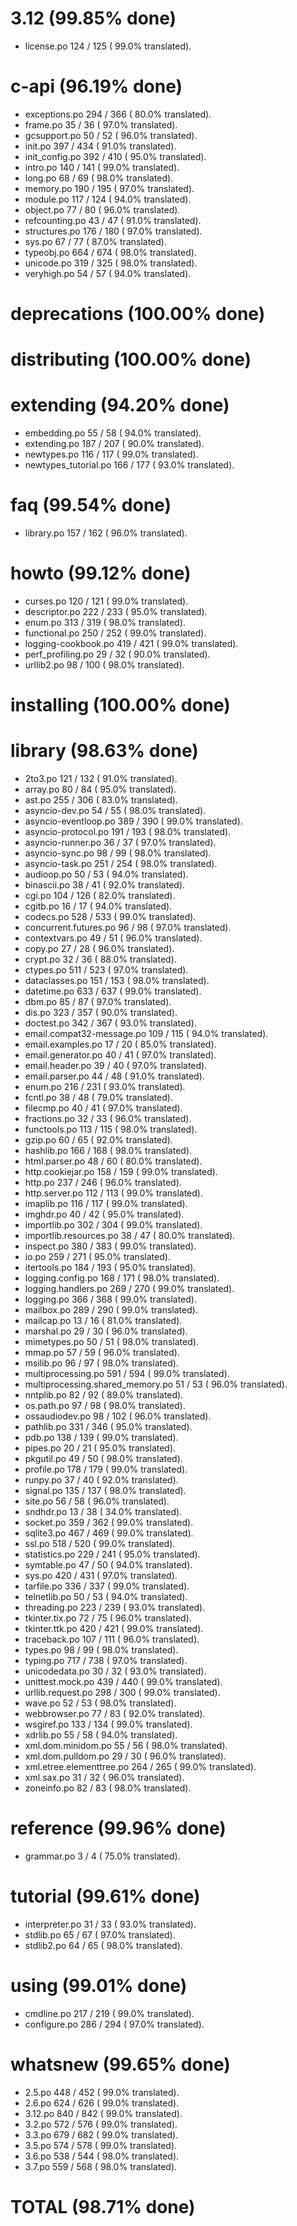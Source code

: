 

# 3.12 (99.85% done)

- license.po                     124 / 125 ( 99.0% translated).


# c-api (96.19% done)

- exceptions.po                  294 / 366 ( 80.0% translated).
- frame.po                        35 /  36 ( 97.0% translated).
- gcsupport.po                    50 /  52 ( 96.0% translated).
- init.po                        397 / 434 ( 91.0% translated).
- init_config.po                 392 / 410 ( 95.0% translated).
- intro.po                       140 / 141 ( 99.0% translated).
- long.po                         68 /  69 ( 98.0% translated).
- memory.po                      190 / 195 ( 97.0% translated).
- module.po                      117 / 124 ( 94.0% translated).
- object.po                       77 /  80 ( 96.0% translated).
- refcounting.po                  43 /  47 ( 91.0% translated).
- structures.po                  176 / 180 ( 97.0% translated).
- sys.po                          67 /  77 ( 87.0% translated).
- typeobj.po                     664 / 674 ( 98.0% translated).
- unicode.po                     319 / 325 ( 98.0% translated).
- veryhigh.po                     54 /  57 ( 94.0% translated).


# deprecations (100.00% done)



# distributing (100.00% done)



# extending (94.20% done)

- embedding.po                    55 /  58 ( 94.0% translated).
- extending.po                   187 / 207 ( 90.0% translated).
- newtypes.po                    116 / 117 ( 99.0% translated).
- newtypes_tutorial.po           166 / 177 ( 93.0% translated).


# faq (99.54% done)

- library.po                     157 / 162 ( 96.0% translated).


# howto (99.12% done)

- curses.po                      120 / 121 ( 99.0% translated).
- descriptor.po                  222 / 233 ( 95.0% translated).
- enum.po                        313 / 319 ( 98.0% translated).
- functional.po                  250 / 252 ( 99.0% translated).
- logging-cookbook.po            419 / 421 ( 99.0% translated).
- perf_profiling.po               29 /  32 ( 90.0% translated).
- urllib2.po                      98 / 100 ( 98.0% translated).


# installing (100.00% done)



# library (98.63% done)

- 2to3.po                        121 / 132 ( 91.0% translated).
- array.po                        80 /  84 ( 95.0% translated).
- ast.po                         255 / 306 ( 83.0% translated).
- asyncio-dev.po                  54 /  55 ( 98.0% translated).
- asyncio-eventloop.po           389 / 390 ( 99.0% translated).
- asyncio-protocol.po            191 / 193 ( 98.0% translated).
- asyncio-runner.po               36 /  37 ( 97.0% translated).
- asyncio-sync.po                 98 /  99 ( 98.0% translated).
- asyncio-task.po                251 / 254 ( 98.0% translated).
- audioop.po                      50 /  53 ( 94.0% translated).
- binascii.po                     38 /  41 ( 92.0% translated).
- cgi.po                         104 / 126 ( 82.0% translated).
- cgitb.po                        16 /  17 ( 94.0% translated).
- codecs.po                      528 / 533 ( 99.0% translated).
- concurrent.futures.po           96 /  98 ( 97.0% translated).
- contextvars.po                  49 /  51 ( 96.0% translated).
- copy.po                         27 /  28 ( 96.0% translated).
- crypt.po                        32 /  36 ( 88.0% translated).
- ctypes.po                      511 / 523 ( 97.0% translated).
- dataclasses.po                 151 / 153 ( 98.0% translated).
- datetime.po                    633 / 637 ( 99.0% translated).
- dbm.po                          85 /  87 ( 97.0% translated).
- dis.po                         323 / 357 ( 90.0% translated).
- doctest.po                     342 / 367 ( 93.0% translated).
- email.compat32-message.po      109 / 115 ( 94.0% translated).
- email.examples.po               17 /  20 ( 85.0% translated).
- email.generator.po              40 /  41 ( 97.0% translated).
- email.header.po                 39 /  40 ( 97.0% translated).
- email.parser.po                 44 /  48 ( 91.0% translated).
- enum.po                        216 / 231 ( 93.0% translated).
- fcntl.po                        38 /  48 ( 79.0% translated).
- filecmp.po                      40 /  41 ( 97.0% translated).
- fractions.po                    32 /  33 ( 96.0% translated).
- functools.po                   113 / 115 ( 98.0% translated).
- gzip.po                         60 /  65 ( 92.0% translated).
- hashlib.po                     166 / 168 ( 98.0% translated).
- html.parser.po                  48 /  60 ( 80.0% translated).
- http.cookiejar.po              158 / 159 ( 99.0% translated).
- http.po                        237 / 246 ( 96.0% translated).
- http.server.po                 112 / 113 ( 99.0% translated).
- imaplib.po                     116 / 117 ( 99.0% translated).
- imghdr.po                       40 /  42 ( 95.0% translated).
- importlib.po                   302 / 304 ( 99.0% translated).
- importlib.resources.po          38 /  47 ( 80.0% translated).
- inspect.po                     380 / 383 ( 99.0% translated).
- io.po                          259 / 271 ( 95.0% translated).
- itertools.po                   184 / 193 ( 95.0% translated).
- logging.config.po              168 / 171 ( 98.0% translated).
- logging.handlers.po            269 / 270 ( 99.0% translated).
- logging.po                     366 / 368 ( 99.0% translated).
- mailbox.po                     289 / 290 ( 99.0% translated).
- mailcap.po                      13 /  16 ( 81.0% translated).
- marshal.po                      29 /  30 ( 96.0% translated).
- mimetypes.po                    50 /  51 ( 98.0% translated).
- mmap.po                         57 /  59 ( 96.0% translated).
- msilib.po                       96 /  97 ( 98.0% translated).
- multiprocessing.po             591 / 594 ( 99.0% translated).
- multiprocessing.shared_memory.po  51 /  53 ( 96.0% translated).
- nntplib.po                      82 /  92 ( 89.0% translated).
- os.path.po                      97 /  98 ( 98.0% translated).
- ossaudiodev.po                  98 / 102 ( 96.0% translated).
- pathlib.po                     331 / 346 ( 95.0% translated).
- pdb.po                         138 / 139 ( 99.0% translated).
- pipes.po                        20 /  21 ( 95.0% translated).
- pkgutil.po                      49 /  50 ( 98.0% translated).
- profile.po                     178 / 179 ( 99.0% translated).
- runpy.po                        37 /  40 ( 92.0% translated).
- signal.po                      135 / 137 ( 98.0% translated).
- site.po                         56 /  58 ( 96.0% translated).
- sndhdr.po                       13 /  38 ( 34.0% translated).
- socket.po                      359 / 362 ( 99.0% translated).
- sqlite3.po                     467 / 469 ( 99.0% translated).
- ssl.po                         518 / 520 ( 99.0% translated).
- statistics.po                  229 / 241 ( 95.0% translated).
- symtable.po                     47 /  50 ( 94.0% translated).
- sys.po                         420 / 431 ( 97.0% translated).
- tarfile.po                     336 / 337 ( 99.0% translated).
- telnetlib.po                    50 /  53 ( 94.0% translated).
- threading.po                   223 / 239 ( 93.0% translated).
- tkinter.tix.po                  72 /  75 ( 96.0% translated).
- tkinter.ttk.po                 420 / 421 ( 99.0% translated).
- traceback.po                   107 / 111 ( 96.0% translated).
- types.po                        98 /  99 ( 98.0% translated).
- typing.po                      717 / 738 ( 97.0% translated).
- unicodedata.po                  30 /  32 ( 93.0% translated).
- unittest.mock.po               439 / 440 ( 99.0% translated).
- urllib.request.po              298 / 300 ( 99.0% translated).
- wave.po                         52 /  53 ( 98.0% translated).
- webbrowser.po                   77 /  83 ( 92.0% translated).
- wsgiref.po                     133 / 134 ( 99.0% translated).
- xdrlib.po                       55 /  58 ( 94.0% translated).
- xml.dom.minidom.po              55 /  56 ( 98.0% translated).
- xml.dom.pulldom.po              29 /  30 ( 96.0% translated).
- xml.etree.elementtree.po       264 / 265 ( 99.0% translated).
- xml.sax.po                      31 /  32 ( 96.0% translated).
- zoneinfo.po                     82 /  83 ( 98.0% translated).


# reference (99.96% done)

- grammar.po                       3 /   4 ( 75.0% translated).


# tutorial (99.61% done)

- interpreter.po                  31 /  33 ( 93.0% translated).
- stdlib.po                       65 /  67 ( 97.0% translated).
- stdlib2.po                      64 /  65 ( 98.0% translated).


# using (99.01% done)

- cmdline.po                     217 / 219 ( 99.0% translated).
- configure.po                   286 / 294 ( 97.0% translated).


# whatsnew (99.65% done)

- 2.5.po                         448 / 452 ( 99.0% translated).
- 2.6.po                         624 / 626 ( 99.0% translated).
- 3.12.po                        840 / 842 ( 99.0% translated).
- 3.2.po                         572 / 576 ( 99.0% translated).
- 3.3.po                         679 / 682 ( 99.0% translated).
- 3.5.po                         574 / 578 ( 99.0% translated).
- 3.6.po                         538 / 544 ( 98.0% translated).
- 3.7.po                         559 / 568 ( 98.0% translated).


# TOTAL (98.71% done)

